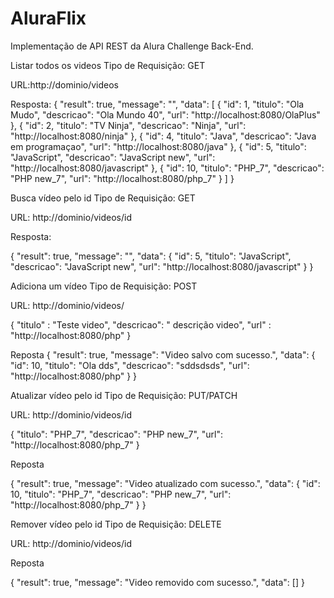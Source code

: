 # AluraFlix
Implementação de API REST da Alura Challenge Back-End.

Listar todos os videos 
Tipo de Requisição: GET
  
URL:http://dominio/videos
  
Resposta:
  {
    "result": true,
    "message": "",
    "data": [
        {
            "id": 1,
            "titulo": "Ola Mudo",
            "descricao": "Ola Mundo 40",
            "url": "http://localhost:8080/OlaPlus"
        },
        {
            "id": 2,
            "titulo": "TV Ninja",
            "descricao": "Ninja",
            "url": "http://localhost:8080/ninja"
        },
        {
            "id": 4,
            "titulo": "Java",
            "descricao": "Java em programaçao",
            "url": "http://localhost:8080/java"
        },
        {
            "id": 5,
            "titulo": "JavaScript",
            "descricao": "JavaScript new",
            "url": "http://localhost:8080/javascript"
        },
        {
            "id": 10,
            "titulo": "PHP_7",
            "descricao": "PHP new_7",
            "url": "http://localhost:8080/php_7"
        }
    ]
  }
  

Busca vídeo pelo id
Tipo de Requisição: GET
  
URL: http://dominio/videos/id
  
Resposta:
 
{
    "result": true,
    "message": "",
    "data": {
        "id": 5,
        "titulo": "JavaScript",
        "descricao": "JavaScript new",
        "url": "http://localhost:8080/javascript"
    }
}

 
Adiciona um vídeo
Tipo de Requisição: POST 
  
URL: http://dominio/videos/
  
{
    "titulo" : "Teste video",
    "descricao": " descrição video",
    "url" : "http://localhost:8080/php"
}
 
 Reposta
  {
    "result": true,
    "message": "Video salvo com sucesso.",
    "data": {
        "id": 10,
        "titulo": "Ola dds",
        "descricao": "sddsdsds",
        "url": "http://localhost:8080/php"
    }
  }
  

  Atualizar vídeo pelo id
  Tipo de Requisição: PUT/PATCH
  
  URL: http://dominio/videos/id
  
  {
    "titulo": "PHP_7",
    "descricao": "PHP new_7",
    "url": "http://localhost:8080/php_7"
  }
  
  
  Reposta
  
  {
    "result": true,
    "message": "Video atualizado com sucesso.",
    "data": {
        "id": 10,
        "titulo": "PHP_7",
        "descricao": "PHP new_7",
        "url": "http://localhost:8080/php_7"
    }
  }
  

  
  Remover vídeo pelo id
  Tipo de Requisição: DELETE
  
  URL: http://dominio/videos/id
  
  Reposta
  
  {
    "result": true,
    "message": "Video removido com sucesso.",
    "data": []
  }
